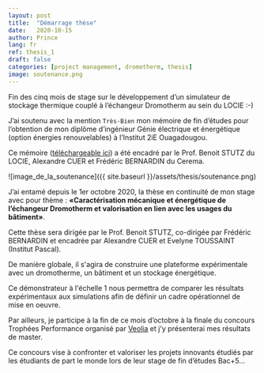 ```yaml
---
layout: post
title:  "Démarrage thèse"
date:   2020-10-15
author: Prince
lang: fr
ref: thesis_1
draft: false
categories: [project management, dromotherm, thesis]
image: soutenance.png
---
```


Fin des cinq mois de stage sur le développement d’un simulateur de stockage thermique couplé à l’échangeur Dromotherm au sein du LOCIE :-)

J’ai soutenu avec la mention `Très-Bien` mon mémoire de fin d’études pour l’obtention de mon diplôme d’ingénieur Génie électrique et énergétique (option énergies renouvelables) à l’Institut 2iE Ouagadougou. 

Ce mémoire ([téléchargeable ici](/assets/downloads/fr/Mémoire_SEVI_Prince_corrigé.pdf)) a été encadré par le Prof. Benoit STUTZ du LOCIE, Alexandre CUER et Frédéric BERNARDIN du Cerema.

![image_de_la_soutenance]({{ site.baseurl }}/assets/thesis/soutenance.png)



J’ai entamé depuis le 1er octobre 2020, la thèse en continuité de mon stage avec pour thème : 
**«Caractérisation mécanique et énergétique de l’échangeur Dromotherm et valorisation en lien avec les usages du bâtiment»**.

Cette thèse sera dirigée par le Prof. Benoit STUTZ, co-dirigée par Frédéric BERNARDIN et encadrée par Alexandre CUER et Evelyne TOUSSAINT (Institut Pascal).

De manière globale, il s'agira de construire une plateforme expérimentale avec un dromotherme, un bâtiment et un stockage énergétique.

Ce démonstrateur à l'échelle 1 nous permettra de comparer les résultats expérimentaux aux simulations afin de définir un cadre opérationnel de mise en oeuvre.

Par ailleurs, je participe à la fin de ce mois d’octobre à la finale du concours Trophées Performance organisé par [Veolia](https://www.veolia.com/fr/carrieres/faire-carriere/concours-trophees-performance) et j'y présenterai mes résultats de master.

Ce concours vise à confronter et valoriser les projets innovants étudiés par les étudiants de part le monde lors de leur stage de fin d’études Bac+5... 
